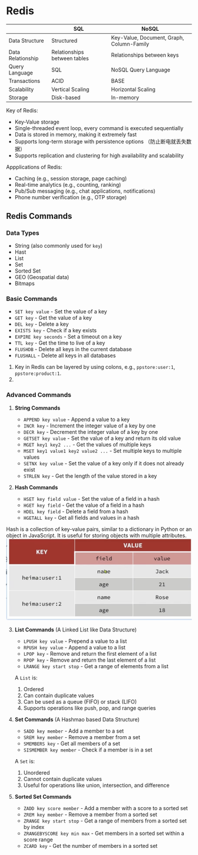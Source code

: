 # Redis

| | SQL | NoSQL |
|---|-----|------|
| Data Structure | Structured | Key-Value, Document, Graph, Column-Family |
| Data Relationship | Relationships between tables | Relationships between keys |
| Query Language | SQL | NoSQL Query Language |
| Transactions | ACID | BASE |
| Scalability | Vertical Scaling | Horizontal Scaling |
| Storage | Disk-based | In-memory |


Key of Redis:
- Key-Value storage
- Single-threaded event loop, every command is executed sequentially
- Data is stored in memory, making it extremely fast
- Supports long-term storage with persistence options （防止断电就丢失数据）
- Supports replication and clustering for high availability and scalability

Appplications of Redis:
- Caching (e.g., session storage, page caching)
- Real-time analytics (e.g., counting, ranking)
- Pub/Sub messaging (e.g., chat applications, notifications)
- Phone number verification (e.g., OTP storage)

## Redis Commands
### Data Types
- String (also commonly used for `key`)
- Hast
- List
- Set
- Sorted Set
- GEO (Geospatial data)
- Bitmaps

### Basic Commands
- `SET key value` - Set the value of a key
- `GET key` - Get the value of a key
- `DEL key` - Delete a key
- `EXISTS key` - Check if a key exists
- `EXPIRE key seconds` - Set a timeout on a key
- `TTL key` - Get the time to live of a key
- `FLUSHDB` - Delete all keys in the current database
- `FLUSHALL` - Delete all keys in all databases

1. Key in Redis can be layered by using colons, e.g., `ppstore:user:1`, `ppstore:product:1`.
2. 

### Advanced Commands
1. **String Commands**
   - `APPEND key value` - Append a value to a key
   - `INCR key` - Increment the integer value of a key by one
   - `DECR key` - Decrement the integer value of a key by one
   - `GETSET key value` - Set the value of a key and return its old value
   - `MGET key1 key2 ...` - Get the values of multiple keys
   - `MSET key1 value1 key2 value2 ...` - Set multiple keys to multiple values
   - `SETNX key value` - Set the value of a key only if it does not already exist
   - `STRLEN key` - Get the length of the value stored in a key

2. **Hash Commands**
   - `HSET key field value` - Set the value of a field in a hash
   - `HGET key field` - Get the value of a field in a hash
   - `HDEL key field` - Delete a field from a hash
   - `HGETALL key` - Get all fields and values in a hash

Hash is a collection of key-value pairs, similar to a dictionary in Python or an object in JavaScript. It is useful for storing objects with multiple attributes.
![Hash](./Images/Hash.png)

3. **List Commands** (A Linked List like Data Structure)
    - `LPUSH key value` - Prepend a value to a list
    - `RPUSH key value` - Append a value to a list
    - `LPOP key` - Remove and return the first element of a list
    - `RPOP key` - Remove and return the last element of a list
    - `LRANGE key start stop` - Get a range of elements from a list

    A `List` is:
    1. Ordered
    2. Can contain duplicate values
    3. Can be used as a queue (FIFO) or stack (LIFO)
    4. Supports operations like push, pop, and range queries

4. **Set Commands** (A Hashmao based Data Structure)
   - `SADD key member` - Add a member to a set
   - `SREM key member` - Remove a member from a set
   - `SMEMBERS key` - Get all members of a set
   - `SISMEMBER key member` - Check if a member is in a set

   A `Set` is:
    1. Unordered
    2. Cannot contain duplicate values
    3. Useful for operations like union, intersection, and difference


5. **Sorted Set Commands**
    - `ZADD key score member` - Add a member with a score to a sorted set
    - `ZREM key member` - Remove a member from a sorted set
    - `ZRANGE key start stop` - Get a range of members from a sorted set by index
    - `ZRANGEBYSCORE key min max` - Get members in a sorted set within a score range
    - `ZCARD key` - Get the number of members in a sorted set
